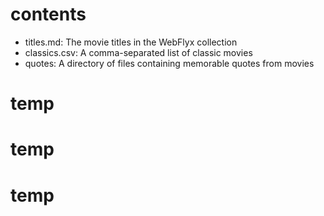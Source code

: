 # contents

- titles.md: The movie titles in the WebFlyx collection
- classics.csv: A comma-separated list of classic movies
- quotes: A directory of files containing memorable quotes from movies
# temp
# temp
# temp
